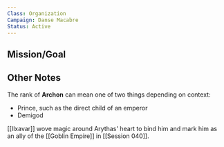 ```yaml
---
Class: Organization
Campaign: Danse Macabre
Status: Active
---
```

## Mission/Goal


## Other Notes

The rank of **Archon** can mean one of two things depending on context:

- Prince, such as the direct child of an emperor
- Demigod

[[Ilxavar]] wove magic around Arythas' heart to bind him and mark him as an ally of the [[Goblin Empire]] in [[Session 040]].